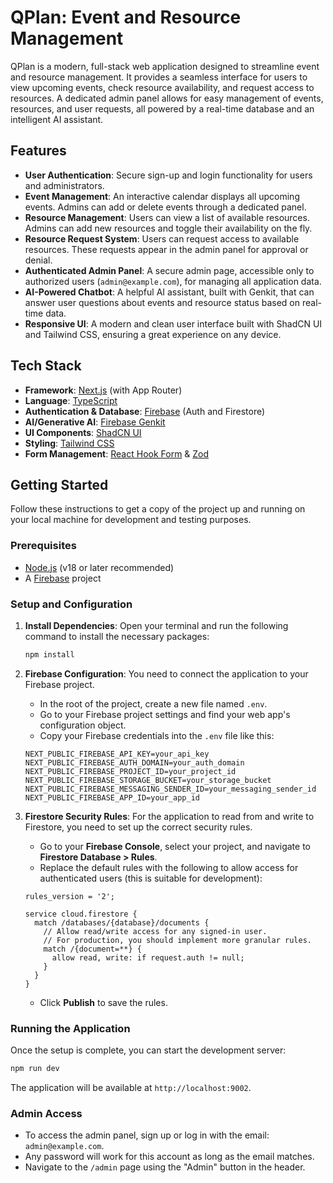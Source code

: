 # QPlan: Event and Resource Management

QPlan is a modern, full-stack web application designed to streamline event and resource management. It provides a seamless interface for users to view upcoming events, check resource availability, and request access to resources. A dedicated admin panel allows for easy management of events, resources, and user requests, all powered by a real-time database and an intelligent AI assistant.

## Features

- **User Authentication**: Secure sign-up and login functionality for users and administrators.
- **Event Management**: An interactive calendar displays all upcoming events. Admins can add or delete events through a dedicated panel.
- **Resource Management**: Users can view a list of available resources. Admins can add new resources and toggle their availability on the fly.
- **Resource Request System**: Users can request access to available resources. These requests appear in the admin panel for approval or denial.
- **Authenticated Admin Panel**: A secure admin page, accessible only to authorized users (`admin@example.com`), for managing all application data.
- **AI-Powered Chatbot**: A helpful AI assistant, built with Genkit, that can answer user questions about events and resource status based on real-time data.
- **Responsive UI**: A modern and clean user interface built with ShadCN UI and Tailwind CSS, ensuring a great experience on any device.

## Tech Stack

- **Framework**: [Next.js](https://nextjs.org/) (with App Router)
- **Language**: [TypeScript](https://www.typescriptlang.org/)
- **Authentication & Database**: [Firebase](https://firebase.google.com/) (Auth and Firestore)
- **AI/Generative AI**: [Firebase Genkit](https://firebase.google.com/docs/genkit)
- **UI Components**: [ShadCN UI](https://ui.shadcn.com/)
- **Styling**: [Tailwind CSS](https://tailwindcss.com/)
- **Form Management**: [React Hook Form](https://react-hook-form.com/) & [Zod](https://zod.dev/)

## Getting Started

Follow these instructions to get a copy of the project up and running on your local machine for development and testing purposes.

### Prerequisites

- [Node.js](https://nodejs.org/) (v18 or later recommended)
- A [Firebase](https://firebase.google.com/) project

### Setup and Configuration

1.  **Install Dependencies**:
    Open your terminal and run the following command to install the necessary packages:
    ```bash
    npm install
    ```

2.  **Firebase Configuration**:
    You need to connect the application to your Firebase project.

    - In the root of the project, create a new file named `.env`.
    - Go to your Firebase project settings and find your web app's configuration object.
    - Copy your Firebase credentials into the `.env` file like this:

    ```env
    NEXT_PUBLIC_FIREBASE_API_KEY=your_api_key
    NEXT_PUBLIC_FIREBASE_AUTH_DOMAIN=your_auth_domain
    NEXT_PUBLIC_FIREBASE_PROJECT_ID=your_project_id
    NEXT_PUBLIC_FIREBASE_STORAGE_BUCKET=your_storage_bucket
    NEXT_PUBLIC_FIREBASE_MESSAGING_SENDER_ID=your_messaging_sender_id
    NEXT_PUBLIC_FIREBASE_APP_ID=your_app_id
    ```

3.  **Firestore Security Rules**:
    For the application to read from and write to Firestore, you need to set up the correct security rules.

    - Go to your **Firebase Console**, select your project, and navigate to **Firestore Database > Rules**.
    - Replace the default rules with the following to allow access for authenticated users (this is suitable for development):

    ```
    rules_version = '2';

    service cloud.firestore {
      match /databases/{database}/documents {
        // Allow read/write access for any signed-in user.
        // For production, you should implement more granular rules.
        match /{document=**} {
          allow read, write: if request.auth != null;
        }
      }
    }
    ```
    - Click **Publish** to save the rules.

### Running the Application

Once the setup is complete, you can start the development server:

```bash
npm run dev
```

The application will be available at `http://localhost:9002`.

### Admin Access

- To access the admin panel, sign up or log in with the email: `admin@example.com`.
- Any password will work for this account as long as the email matches.
- Navigate to the `/admin` page using the "Admin" button in the header.

